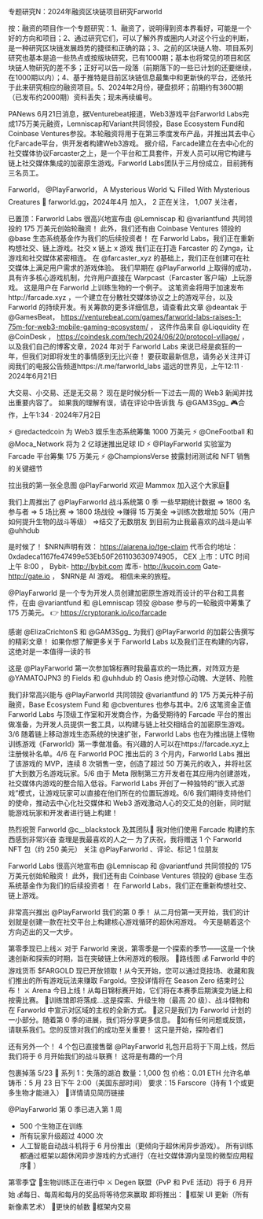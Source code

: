 专题研究N：2024年融资区块链项目研究Farworld


按：融资的项目作一个专题研究：1、融资了，说明得到资本界看好，可能是一个好的方向和项目；2、通过研究它们，可以了解外界或圈内人对这个行业的判断，是一种研究区块链发展趋势的捷径和正确的路；3、之前的区块链人物、项目系列研究也基本是追一些热点或按版块研究，已有1000期；基本也将常见的项目和区块链人物研究的差不多；正好可以告一段落（前期落下的一些已计划的还要继续，在1000期以内）；4、基于推特是目前区块链信息最集中和更新快的平台，还依托于此来研究相应的融资项目。5、2024年2月份，硬盘损坏；前期约有3600期（已发布约2000期）资料丢失；现未再续编号。

PANews 6月21日消息，据Venturebeat报道，Web3游戏平台Farworld Labs完成175万美元融资，Lemniscap和Variant共同领投，Base Ecosystem Fund和Coinbase Ventures参投。本轮融资将用于在第三季度发布产品，并推出其去中心化Farcade平台，供开发者构建Web3游戏。
据介绍，Farcade建立在去中心化的社交媒体协议Farcaster之上，是一个平台和工具套件，开发人员可以用它构建与链上社交媒体集成的加密原生游戏。Farworld Labs团队于三月份成立，目前拥有三名员工。

Farworld，
@PlayFarworld，
A Mysterious World 🪐 Filled With Mysterious Creatures 👾
farworld.gg，2024年4月 加入，
2 正在关注，
1,007 关注者，


已置顶：Farworld Labs 很高兴地宣布由
@Lemniscap
和
@variantfund
共同领投的 175 万美元创始轮融资！
此外，我们还有由 Coinbase Ventures 领投的
@base
生态系统基金作为我们的后续投资者！
在 Farworld Labs，我们正在重新构想社交、链上游戏。社交 x 链上 x 游戏
我们正在打造 Farcaster 的 Zynga，让游戏和社交媒体紧密相连。
在
@farcaster_xyz
的基础上，我们正在创建可在社交媒体上满足用户需求的游戏体验。
我们早期在
@PlayFarworld
上取得的成功，具有许多核心游戏机制，允许用户直接在 Warpcast（Farcaster 客户端）上玩游戏。
这是用户在 Farworld 上训练生物的一个例子。
这笔资金将用于加速发布http://farcade.xyz ，一个建立在分散社交媒体协议之上的游戏平台，以及 Farworld 的持续开发。有关筹款的更多详细信息，请查看此文章
@deantak
于
@GamesBeat，
https://venturebeat.com/games/farworld-labs-raises-1-75m-for-web3-mobile-gaming-ecosystem/
，
这件作品来自
@Liqquidity
在
@CoinDesk
，
https://coindesk.com/tech/2024/06/20/protocol-village/
，
以及我们自己的博客文章，2024 年对于 Farworld Labs 来说已经是疯狂的一年，但我们对即将发生的事情感到无比兴奋！
要获取最新信息，请务必关注并订阅我们的电报公告频道https://t.me/farworld_labs
遥远的世界见，上午12:11 · 2024年6月21日

大交易、小交易、还是无交易？
现在是时候分析一下过去一周的 Web3 新闻并找出重要内容了。
如果我的理解有误，请在评论中告诉我
与
@GAM3Sgg_
 🎮合作，上午1:34 · 2024年7月2日


⚡ @redactedcoin 为 Web3 娱乐生态系统筹集 1000 万美元
⚡ 
@OneFootball
和
@Moca_Network
将为 2 亿球迷推出足球 ID
⚡ 
@PlayFarworld
实验室为 Farcade 平台筹集 175 万美元
⚡ 
@ChampionsVerse
披露封闭测试和 NFT 销售的关键细节

拉出我的第一张全息图
@PlayFarworld
欢迎 Mammox 加入这个大家庭🤝

我们上周推出了
@PlayFarworld
战斗系统第 0 季
一些早期统计数据
=> 1800 名参与者
=> 5 场比赛
=> 1800 场战役
=>赚得 15 万美金
=>训练次数增加 50%（用户如何提升生物的战斗等级）
=>结交了无数朋友
到目前为止我最喜欢的战斗是山羊
@uhhdub

是时候了！
$NRN声明有效： https://aiarena.io/tge-claim
代币合约地址：
0xdadeca1167fe47499e53Eb50F261103630974905，
CEX 上市：UTC 时间上午 8:00
，
Bybit- http://bybit.com
库币- http://kucoin.com
Gate- http://gate.io
，
$NRN是 AI 游戏。
相信未来的旅程。

@PlayFarworld
是一个专为开发人员创建加密原生游戏而设计的平台和工具套件，在由
@variantfund
和
@Lemniscap
领投
@base
参与的一轮融资中筹集了 175 万美元。
👉 https://cryptorank.io/ico/farcade

感谢
@ElizaCrichtonS
和
@GAM3Sgg_
为我们
@PlayFarworld
的加薪公告撰写的精彩文章！
如果你想了解更多关于 Farworld Labs 以及我们正在构建的内容，这绝对是一本值得一读的书

这是
@PlayFarworld
第一次参加锦标赛时我最喜欢的一场比赛，对阵双方是
@YAMATOJPN3
的 Fields 和
@uhhdub
的 Oasis
绝对惊心动魄、大逆转、险胜

我们非常高兴能与
@PlayFarworld
共同领投
@variantfund
的 175 万美元种子前融资，Base Ecosystem Fund 和
@cbventures
也参与其中。2/6 这笔资金正值 Farworld Labs 与顶级工作室和开发商合作，为备受期待的 Farcade 平台的推出做准备，为开发人员提供一套工具，以构建与链上社交相结合的加密原生游戏。3/6 随着链上移动游戏生态系统的快速扩张，Farworld Labs 也在为推出链上怪物训练游戏《Farworld》第一季做准备。有兴趣的人可以在https://farcade.xyz上注册候补名单。4/6 在 Farworld POC 推出后的 3 个月内，Farworld Labs 推出了该游戏的 MVP，连续 8 次销售一空，创造了超过 50 万美元的收入，并将社区扩大到数万名游戏玩家。5/6 由于 Meta 限制第三方开发者在其应用内创建游戏，社交媒体内游戏的整合陷入低谷。Farworld Labs 开创了一种独特的“嵌入式游戏”模式，让游戏玩家可以直接在他们所在的位置玩游戏。6/6 我们期待支持他们的使命，推动去中心化社交媒体和 Web3 游戏激动人心的交汇处的创新，同时赋能游戏玩家和开发者进行链上构建！

热烈祝贺 Farworld 
@c__blackstock
及其团队🥳
我对他们使用 Farcade 构建的东西感到非常兴奋
查理是我最喜欢的人之一
为了庆祝，我将赠送 1 个 Farworld NFT 包（约 250 美元）
关注
@PlayFarworld
 、评论、标记 1 位朋友

Farworld Labs 很高兴地宣布由
@Lemniscap
和
@variantfund
共同领投的 175 万美元创始轮融资！
此外，我们还有由 Coinbase Ventures 领投的
@base
生态系统基金作为我们的后续投资者！
在 Farworld Labs，我们正在重新构想社交、链上游戏。

非常高兴推出
@PlayFarworld
我们的第 0 季！
从二月份第一天开始，我们的计划就是创建一款在社交平台上构建核心游戏循环的超休闲游戏。
今天是朝着这个方向迈出的又一大步。

第零季现已上线⚔️
对于 Farworld 来说，第零季是一个探索的季节——这是一个快速创新和探索的时期，旨在突破链上休闲游戏的极限。
📅路线图
💰 Farworld 中的游戏货币 $FARGOLD 现已开放领取！从今天开始，您可以通过竞技场、收藏和我们推出的所有游戏玩法来赚取 Fargold。空投详情将在 Season Zero 结束时公布！
⚔️ Arena 今日上线！从每日锦标赛开始，它们将在本赛季后期演变为链上和按需比赛。
💪训练馆即将落成...这是探索、升级生物（最高 20 级）、战斗怪物和在 Farworld 中宣示对区域的主权的全新方式。
🥷这只是我们为 Farworld 计划的一小部分。随着第 0 季的进展，我们将分享更多信息。
💬如有任何问题或反馈，请联系我们。您的反馈对我们的成功至关重要！
这只是开始，探险者们

还有另外一个！
4 个包已直接售罄
@PlayFarworld
礼包开启将于下周上线，然后我们将于 6 月开始我们的战斗联赛！
这将是有趣的一个月

包裹掉落 5/23 🚨
系列 1：失落的湖泊
数量：1,000 包
价格：0.01 ETH
允许名单铸币：5 月 23 日下午 2:00（美国东部时间）
要求：15 Farscore（持有 1 个或更多生物才能进入）
🔗详情请见简历链接

@PlayFarworld
第 0 季已进入第 1 周
- 500 个生物正在训练
- 所有玩家升级超过 4000 次
- 人工智能自动战斗机将于 6 月份推出（更倾向于超休闲异步游戏）。
所有训练都通过框架以超休闲异步游戏的方式进行（在社交媒体源内呈现的微型应用程序🤯 ）

第零季🏆
👾生物训练正在进行中
⚔️ Degen 联盟（PvP 和 PvE 活动）将于 6 月开始
💰每日、每周和每月的奖品将等待您来赢取
即将推出：
🎨框架 UI 更新（所有新像素艺术）
💨更快的帧数
🤝框架内交易
